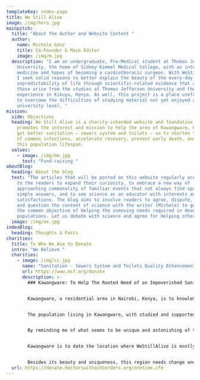 ```yaml
---
templateKey: index-page
title: We Still Alive
image: /img/hero.jpg
mainpitch:
  title: "About the Author and Website Content "
  author:
    name: Michele Ganz
    title: Co-Founder & Main Editor
    image: /img/m.jpg
  description: "I am an undergraduate, Pre-Medical student at Thomas Jefferson
    University, the home of Sidney Kimmel Medical College, with an interest in
    medicine and hopes of becoming a cardiothoracic surgeon. With WeStillAlive,
    I seek solid reasons to better explain the beauty of the every-day
    unpredictability of life through scientific-related evidence that as well
    those arise from the studies at Thomas Jefferson University and the African
    experience in Kikuyu, Kenya. As well, this project is a place useful to me
    to overcome the difficulties of studying material not yet enjoyed at the
    university level. "
mission:
  side: Objectives
  heading: We Still Alive is a charity-intended website and foundation that
    promotes the interest and mission to help the area of Kawangware, Kenya, to
    get better sanitation – sewers system and toilets – so to shorten the span
    of common infections, accelerate recovery, prevent early death, and extend
    this population lifespan.
  values:
    - image: /img/mm.jpg
      text: "Fund-raising "
aboutBlog:
  heading: About the blog
  text: "The articles that will be posted on this website regularly are a chance
    to the readers to expand their curiosity, to embrace a new way of
    approaching commonality of familiar events that not always find space to
    simple answers, and to see science as an educator with interests and
    satisfactions. The blog aims to involve readers to agree, dispute, engage
    and question the content of science with the writer (Michele) to go to share
    the common objective of Helping the unmoving needs required in developing
    populations. Let us debate with science and agree for Helping others. "
  image: /img/ee.jpg
indexBlog:
  heading: Thoughts & Posts
charities:
  title: To Who We Aim to Donate
  intro: "We Believe "
  charities:
    - image: /img/cc.jpg
      name: "Sanitation - Sewers System and Toilets Quality Enhancement "
      url: https://www.msf.org/donate
      description: >-
        ### Kawangware: To Help The Rooted Need of an Impoverished Sanitation  


        Kawangware, a residential area in Nairobi, Kenya, is to knowledge and experience a place of fortune and uncertainty.


        The population living in Kawangware, with studied and supported evidence, seems to be particularly prone to be successful in sports related to high velocities, such as long-distance run competitions. Genetics and environmental (diet) factors present in this area play an important role in determining the success of these athletes. Olympians but also marathon famous winners in running events are known to be coming from this area, indeed.


        By reminding me of what seems to be unique and astonishing of this population, however, I have to unwillingly say that this attraction shades into uncertainty and sadness also. Kawangware is indeed one of the most impoverished locations of the whole African continent. Sanitation in this area is highly inadequate and hardly meets the basic standards of hygiene and water security.


        Kawangware is to date the location where WeStillAlive is mostly prone to consider to help and sustainably provide support to the population in need. Toilets and sewering systems are required and the difficult solution to the issue.


        Besides its beauty and uniqueness, this region needs change and change needs intentions. WeStillAlive considers population health of this location important, and through improvement in sanitation, change is no more a need but a possibility, and perhaps more beauty would be seen instead and more competition could win again challenges no more sport-related but of living concerns.
  url: https://donate.doctorswithoutborders.org/onetime.cfm
---
```

